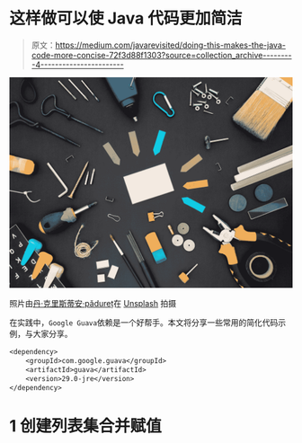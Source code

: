 # 这样做可以使 Java 代码更加简洁

> 原文：<https://medium.com/javarevisited/doing-this-makes-the-java-code-more-concise-72f3d88f1303?source=collection_archive---------4----------------------->

![](img/ec44fbd923195ae97fee3b9837bd14ac.png)

照片由[丹·克里斯蒂安·pădureț](https://unsplash.com/@dancristianpaduret?utm_source=medium&utm_medium=referral)在 [Unsplash](https://unsplash.com?utm_source=medium&utm_medium=referral) 拍摄

在实践中，`Google Guava`依赖是一个好帮手。本文将分享一些常用的简化代码示例，与大家分享。

```
<dependency>
    <groupId>com.google.guava</groupId>
    <artifactId>guava</artifactId>
    <version>29.0-jre</version>
</dependency>
```

# 1 创建列表集合并赋值